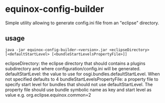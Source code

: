 equinox-config-builder
======================

Simple utility allowing to generate config.ini file from an "eclipse" directory.


usage
-----

	java -jar equinox-config-builder-<version>.jar <eclipseDirectory> [<defaultStartLevel> [<bundleStartLevelsPropertyFile>]]

eclipseDirectory: the eclipse directory that should contains a plugins subdirectory and where configuration/config.ini will be generated.
defaultStartLevel: the value to use for osgi.bundles.defaultStartLevel. When not specified defaults to 4
bundleStartLevelsPropertyFile: a property file to specify start level for bundles that should not use defaultStartLevel. The property file should use bundle symbolic name as key and start level as value e.g. org.eclipse.equinox.common=2
 